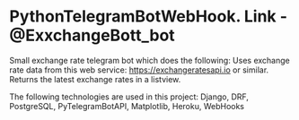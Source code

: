# PythonTelegramBotWebHook. Link - @ExxchangeBott_bot
Small exchange rate telegram bot which does the following: Uses exchange rate data from this web service: https://exchangeratesapi.io or similar. Returns the latest exchange rates in a listview.

The following technologies are used in this project: Django, DRF, PostgreSQL, PyTelegramBotAPI, Matplotlib,  Heroku, WebHooks

